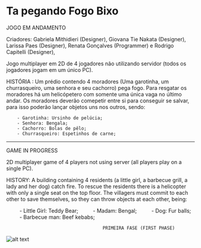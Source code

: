 # Ta pegando Fogo Bixo
JOGO EM ANDAMENTO

Criadores: Gabriela Mithidieri (Designer), Giovana Tie Nakata (Designer), Larissa Paes (Designer), Renata Gonçalves (Programmer) e Rodrigo Capitelli (Designer),

Jogo multiplayer em 2D de 4 jogadores não utilizando servidor (todos os jogadores jogam em um único PC).

HISTÓRIA : Um prédio contendo 4 moradores (Uma garotinha, um churrasqueiro, uma senhora e seu cachorro) pega fogo. Para resgatar os moradores há um helicópetero com somente uma única vaga no último andar. Os moradores deverão comepetir entre si para conseguir se salvar, para isso poderão lançar objetos uns nos outros, sendo:

        - Garotinha: Ursinho de pelúcia;
        - Senhora: Bengala;
        - Cachorro: Bolas de pêlo;
        - Churrasqueiro: Espetinhos de carne;
  -------------------------------------------------------------------------------------------------------
  GAME IN PROGRESS

2D multiplayer game of 4 players not using server (all players play on a single PC).

HISTORY: A building containing 4 residents (a little girl, a barbecue grill, a lady and her dog) catch fire. To rescue the residents there is a helicopter with only a single seat on the top floor. The villagers must commit to each other to save themselves, so they can throw objects at each other, being:

         - Little Girl: Teddy Bear;
         - Madam: Bengal;
         - Dog: Fur balls;
         - Barbecue man: Beef kebabs;
         
  
                                        PRIMEIRA FASE (FIRST PHASE)
![alt text](https://github.com/refalguera/Ta-pegando-Fogo-Bixo/blob/master/Images/GamePlay.PNG)
